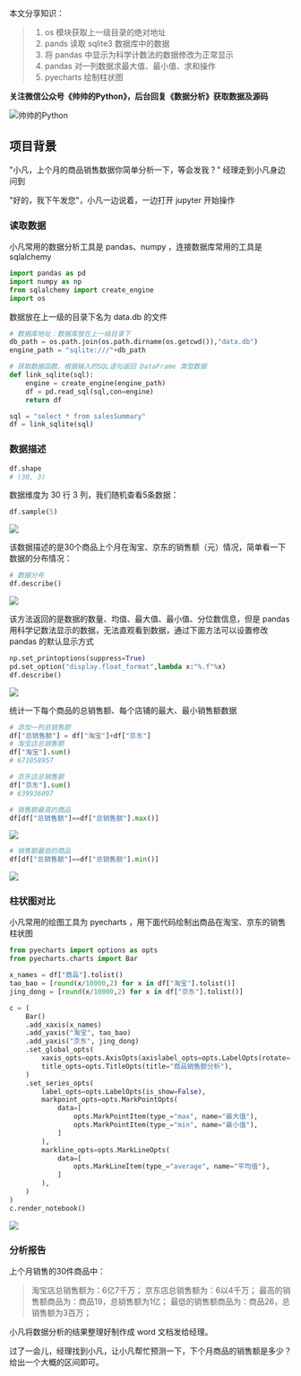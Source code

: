 本文分享知识：

> 1. os 模块获取上一级目录的绝对地址
> 2. pands 读取 sqlite3 数据库中的数据
> 3. 将 pandas 中显示为科学计数法的数据修改为正常显示
> 4. pandas 对一列数据求最大值、最小值、求和操作
> 5. pyecharts 绘制柱状图

**关注微信公众号《帅帅的Python》，后台回复《数据分析》获取数据及源码**

![帅帅的Python](../sspython.png)

## 项目背景

"小凡，上个月的商品销售数据你简单分析一下，等会发我？" 经理走到小凡身边问到

"好的，我下午发您"，小凡一边说着，一边打开 jupyter 开始操作

### 读取数据

小凡常用的数据分析工具是 pandas、numpy ，连接数据库常用的工具是 sqlalchemy


```python
import pandas as pd
import numpy as np
from sqlalchemy import create_engine
import os
```

数据放在上一级的目录下名为 data.db 的文件


```python
# 数据库地址：数据库放在上一级目录下
db_path = os.path.join(os.path.dirname(os.getcwd()),"data.db")
engine_path = "sqlite:///"+db_path
```


```python
# 获取数据函数，根据输入的SQL语句返回 DataFrame 类型数据
def link_sqlite(sql):
    engine = create_engine(engine_path)
    df = pd.read_sql(sql,con=engine)
    return df
```


```python
sql = "select * from salesSummary"
df = link_sqlite(sql)
```

### 数据描述


```python
df.shape
# (30, 3)
```

数据维度为 30 行 3 列，我们随机查看5条数据：


```python
df.sample(5)
```

![](./图片/1.png)

该数据描述的是30个商品上个月在淘宝、京东的销售额（元）情况，简单看一下数据的分布情况：


```python
# 数据分布
df.describe()
```

![](./图片/2.png)

该方法返回的是数据的数量、均值、最大值、最小值、分位数信息，但是 pandas 用科学记数法显示的数据，无法直观看到数据，通过下面方法可以设置修改 pandas 的默认显示方式


```python
np.set_printoptions(suppress=True)
pd.set_option("display.float_format",lambda x:"%.f"%x)
df.describe()
```

![](./图片/3.png)

统计一下每个商品的总销售额、每个店铺的最大、最小销售额数据


```python
# 添加一列总销售额
df["总销售额"] = df["淘宝"]+df["京东"]
# 淘宝店总销售额
df["淘宝"].sum()
# 671058957

# 京东店总销售额
df["京东"].sum()
# 639936097
```


```python
# 销售额最高的商品
df[df["总销售额"]==df["总销售额"].max()]
```

![](./图片/4.png)


```python
# 销售额最低的商品
df[df["总销售额"]==df["总销售额"].min()]
```

![](./图片/5.png)



### 柱状图对比

小凡常用的绘图工具为 pyecharts ，用下面代码绘制出商品在淘宝、京东的销售柱状图


```python
from pyecharts import options as opts
from pyecharts.charts import Bar

x_names = df["商品"].tolist()
tao_bao = [round(x/10000,2) for x in df["淘宝"].tolist()]
jing_dong = [round(x/10000,2) for x in df["京东"].tolist()]

c = (
    Bar()
    .add_xaxis(x_names)
    .add_yaxis("淘宝", tao_bao)
    .add_yaxis("京东", jing_dong)
    .set_global_opts(
        xaxis_opts=opts.AxisOpts(axislabel_opts=opts.LabelOpts(rotate=-15)),
        title_opts=opts.TitleOpts(title="商品销售额分析"),
    )
    .set_series_opts(
        label_opts=opts.LabelOpts(is_show=False),
        markpoint_opts=opts.MarkPointOpts(
            data=[
                opts.MarkPointItem(type_="max", name="最大值"),
                opts.MarkPointItem(type_="min", name="最小值"),
            ]
        ),
        markline_opts=opts.MarkLineOpts(
            data=[
                opts.MarkLineItem(type_="average", name="平均值"),
            ]
        ),
    )
)
c.render_notebook()
```

![](./图片/6.png)

### 分析报告

上个月销售的30件商品中：

> 淘宝店总销售额为：6亿7千万；
> 京东店总销售额为：6以4千万；
> 最高的销售额商品为：商品19，总销售额为1亿；
> 最低的销售额商品为：商品26，总销售额为3百万；

小凡将数据分析的结果整理好制作成 word 文档发给经理。

过了一会儿，经理找到小凡，让小凡帮忙预测一下，下个月商品的销售额是多少？给出一个大概的区间即可。